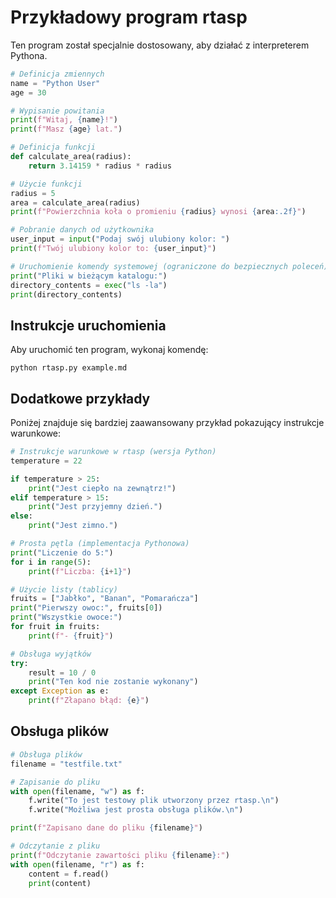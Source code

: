 # Przykładowy program rtasp

Ten program został specjalnie dostosowany, aby działać z interpreterem Pythona.

```python rtasp
# Definicja zmiennych
name = "Python User"
age = 30

# Wypisanie powitania
print(f"Witaj, {name}!")
print(f"Masz {age} lat.")

# Definicja funkcji
def calculate_area(radius):
    return 3.14159 * radius * radius

# Użycie funkcji
radius = 5
area = calculate_area(radius)
print(f"Powierzchnia koła o promieniu {radius} wynosi {area:.2f}")

# Pobranie danych od użytkownika
user_input = input("Podaj swój ulubiony kolor: ")
print(f"Twój ulubiony kolor to: {user_input}")

# Uruchomienie komendy systemowej (ograniczone do bezpiecznych poleceń)
print("Pliki w bieżącym katalogu:")
directory_contents = exec("ls -la")
print(directory_contents)
```

## Instrukcje uruchomienia

Aby uruchomić ten program, wykonaj komendę:

```
python rtasp.py example.md
```

## Dodatkowe przykłady

Poniżej znajduje się bardziej zaawansowany przykład pokazujący instrukcje warunkowe:

```python plainmar
# Instrukcje warunkowe w rtasp (wersja Python)
temperature = 22

if temperature > 25:
    print("Jest ciepło na zewnątrz!")
elif temperature > 15:
    print("Jest przyjemny dzień.")
else:
    print("Jest zimno.")

# Prosta pętla (implementacja Pythonowa)
print("Liczenie do 5:")
for i in range(5):
    print(f"Liczba: {i+1}")

# Użycie listy (tablicy)
fruits = ["Jabłko", "Banan", "Pomarańcza"]
print("Pierwszy owoc:", fruits[0])
print("Wszystkie owoce:")
for fruit in fruits:
    print(f"- {fruit}")

# Obsługa wyjątków
try:
    result = 10 / 0
    print("Ten kod nie zostanie wykonany")
except Exception as e:
    print(f"Złapano błąd: {e}")
```

## Obsługa plików

```python rtasp
# Obsługa plików
filename = "testfile.txt"

# Zapisanie do pliku
with open(filename, "w") as f:
    f.write("To jest testowy plik utworzony przez rtasp.\n")
    f.write("Możliwa jest prosta obsługa plików.\n")

print(f"Zapisano dane do pliku {filename}")

# Odczytanie z pliku
print(f"Odczytanie zawartości pliku {filename}:")
with open(filename, "r") as f:
    content = f.read()
    print(content)
```